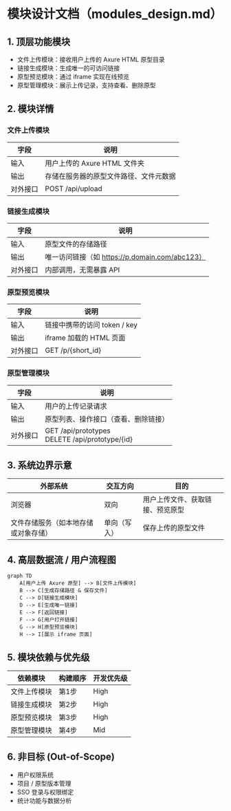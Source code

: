 # 模块设计文档（modules_design.md）

## 1. 顶层功能模块

- 文件上传模块：接收用户上传的 Axure HTML 原型目录
- 链接生成模块：生成唯一的可访问链接
- 原型预览模块：通过 iframe 实现在线预览
- 原型管理模块：展示上传记录，支持查看、删除原型

## 2. 模块详情

### 文件上传模块

| 字段 | 说明 |
|------|------|
| 输入 | 用户上传的 Axure HTML 文件夹 |
| 输出 | 存储在服务器的原型文件路径、文件元数据 |
| 对外接口 | POST /api/upload |

### 链接生成模块

| 字段 | 说明 |
|------|------|
| 输入 | 原型文件的存储路径 |
| 输出 | 唯一访问链接（如 https://p.domain.com/abc123） |
| 对外接口 | 内部调用，无需暴露 API |

### 原型预览模块

| 字段 | 说明 |
|------|------|
| 输入 | 链接中携带的访问 token / key |
| 输出 | iframe 加载的 HTML 页面 |
| 对外接口 | GET /p/{short_id} |

### 原型管理模块

| 字段 | 说明 |
|------|------|
| 输入 | 用户的上传记录请求 |
| 输出 | 原型列表、操作接口（查看、删除链接） |
| 对外接口 | GET /api/prototypes<br>DELETE /api/prototype/{id} |

## 3. 系统边界示意

| 外部系统 | 交互方向 | 目的 |
|----------|----------|------|
| 浏览器   | 双向     | 用户上传文件、获取链接、预览原型 |
| 文件存储服务（如本地存储或对象存储） | 单向（写入） | 保存上传的原型文件 |

## 4. 高层数据流 / 用户流程图

```mermaid
graph TD
    A[用户上传 Axure 原型] --> B[文件上传模块]
    B --> C[生成存储路径 & 保存文件]
    C --> D[链接生成模块]
    D --> E[生成唯一链接]
    E --> F[返回链接]
    F --> G[用户打开链接]
    G --> H[原型预览模块]
    H --> I[展示 iframe 页面]
```

## 5. 模块依赖与优先级

| 依赖模块 | 构建顺序 | 开发优先级 |
|-----------|------------|-------------|
| 文件上传模块 | 第1步 | High |
| 链接生成模块 | 第2步 | High |
| 原型预览模块 | 第3步 | High |
| 原型管理模块 | 第4步 | Mid |

## 6. 非目标 (Out-of-Scope)

- 用户权限系统
- 项目 / 原型版本管理
- SSO 登录与权限绑定
- 统计功能与数据分析
